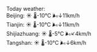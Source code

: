 Today weather:  
Beijing: ☀️   🌡️-10°C 🌬️↓11km/h  
Tianjin: ☀️   🌡️-10°C 🌬️↓11km/h  
Shijiazhuang: ☀️   🌡️-5°C 🌬️↙4km/h  
Tangshan: ☀️   🌡️-10°C 🌬️↓6km/h  
